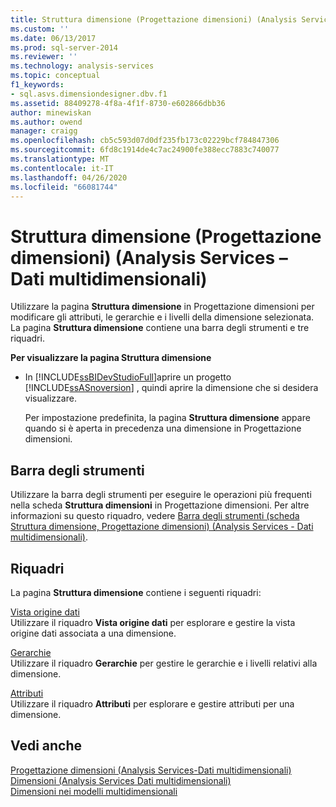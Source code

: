 ```yaml
---
title: Struttura dimensione (Progettazione dimensioni) (Analysis Services-Dati multidimensionali) | Microsoft Docs
ms.custom: ''
ms.date: 06/13/2017
ms.prod: sql-server-2014
ms.reviewer: ''
ms.technology: analysis-services
ms.topic: conceptual
f1_keywords:
- sql.asvs.dimensiondesigner.dbv.f1
ms.assetid: 88409278-4f8a-4f1f-8730-e602866dbb36
author: minewiskan
ms.author: owend
manager: craigg
ms.openlocfilehash: cb5c593d07d0df235fb173c02229bcf784847306
ms.sourcegitcommit: 6fd8c1914de4c7ac24900fe388ecc7883c740077
ms.translationtype: MT
ms.contentlocale: it-IT
ms.lasthandoff: 04/26/2020
ms.locfileid: "66081744"
---
```

# <a name="dimension-structure-dimension-designer-analysis-services---multidimensional-data"></a>Struttura dimensione (Progettazione dimensioni) (Analysis Services – Dati multidimensionali)
  Utilizzare la pagina **Struttura dimensione** in Progettazione dimensioni per modificare gli attributi, le gerarchie e i livelli della dimensione selezionata. La pagina **Struttura dimensione** contiene una barra degli strumenti e tre riquadri.  
  
 **Per visualizzare la pagina Struttura dimensione**  
  
-   In [!INCLUDE[ssBIDevStudioFull](../includes/ssbidevstudiofull-md.md)]aprire un progetto [!INCLUDE[ssASnoversion](../includes/ssasnoversion-md.md)] , quindi aprire la dimensione che si desidera visualizzare.  
  
     Per impostazione predefinita, la pagina **Struttura dimensione** appare quando si è aperta in precedenza una dimensione in Progettazione dimensioni.  
  
## <a name="toolbar"></a>Barra degli strumenti  
 Utilizzare la barra degli strumenti per eseguire le operazioni più frequenti nella scheda **Struttura dimensioni** in Progettazione dimensioni. Per altre informazioni su questo riquadro, vedere [Barra degli strumenti &#40;scheda Struttura dimensione, Progettazione dimensioni&#41; &#40;Analysis Services - Dati multidimensionali&#41;](toolbar-dimension-structure-designer-analysis-services-multidimensional-data.md).  
  
## <a name="panes"></a>Riquadri  
 La pagina **Struttura dimensione** contiene i seguenti riquadri:  
  
 [Vista origine dati](datasource-view-dimension-designer-analysis-services-multidimensional-data.md)  
 Utilizzare il riquadro **Vista origine dati** per esplorare e gestire la vista origine dati associata a una dimensione.  
  
 [Gerarchie](hierarchies-dimension-designer-analysis-services-multidimensional-data.md)  
 Utilizzare il riquadro **Gerarchie** per gestire le gerarchie e i livelli relativi alla dimensione.  
  
 [Attributi](attributes-dimension-designer-analysis-services-multidimensional-data.md)  
 Utilizzare il riquadro **Attributi** per esplorare e gestire attributi per una dimensione.  
  
## <a name="see-also"></a>Vedi anche  
 [Progettazione dimensioni &#40;Analysis Services-Dati multidimensionali&#41;](dimension-designer-analysis-services-multidimensional-data.md)   
 [Dimensioni &#40;Analysis Services Dati multidimensionali&#41;](multidimensional-models-olap-logical-dimension-objects/dimensions-analysis-services-multidimensional-data.md)   
 [Dimensioni nei modelli multidimensionali](multidimensional-models/dimensions-in-multidimensional-models.md)  
  
  
